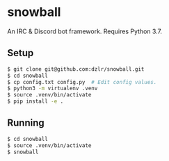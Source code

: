 # snowball

An IRC & Discord bot framework. Requires Python 3.7.

## Setup

```bash
$ git clone git@github.com:dzlr/snowball.git
$ cd snowball
$ cp config.txt config.py  # Edit config values.
$ python3 -m virtualenv .venv
$ source .venv/bin/activate
$ pip install -e .
```

## Running

```bash
$ cd snowball
$ source .venv/bin/activate
$ snowball
```
